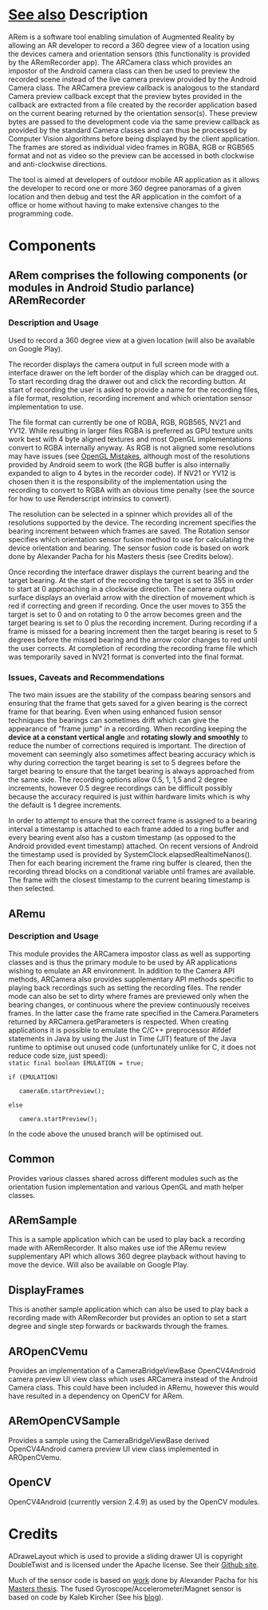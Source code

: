[See also](http://donaldmunro.github.io/ARem/)
Description
===========
 ARem is a software tool enabling simulation of Augmented Reality
 by allowing an AR developer to record a 360 degree view of a
 location using the devices camera and orientation sensors (this
 functionality is provided by the ARemRecorder app). The ARCamera
 class which provides an impostor of the Android camera class
 can then be used to preview the recorded scene instead of the live
 camera preview provided by the Android Camera class. The ARCamera
 preview callback is analogous to the standard Camera preview
 callback except that the preview bytes provided in the callback
 are extracted from a file created by the recorder application
 based on the current bearing returned by the orientation
 sensor(s). These preview bytes are passed to the development code
 via the same preview callback as provided by the standard Camera
 classes and can thus be processed by Computer Vision algorithms
 before being displayed by the client application. The frames are
 stored as individual video frames in RGBA, RGB or RGB565 format
 and not as video so the preview can be accessed in both
 clockwise and anti-clockwise directions.

 The tool is aimed at developers of outdoor mobile AR application
 as it allows the developer to record one or more 360 degree
 panoramas of a given location and then debug and test the AR
 application in the comfort of a office or home without having to
 make extensive changes to the programming
 code.

Components
==========
ARem comprises the following components (or modules in Android Studio parlance)
ARemRecorder
------------
<h3>Description and Usage</h3>
Used to record a 360 degree view at a given location (will also be
available on Google Play).

The recorder displays the camera output in full screen mode with a interface drawer on the left border
of the display which can be dragged out. To start recording drag the drawer out and click the recording
button. At start of recording the user is asked to provide a name for the recording files, a file format,
resolution, recording increment and which orientation sensor implementation to use.

The file format can currently be one of RGBA, RGB, RGB565, NV21 and YV12.
While resulting in larger files RGBA is preferred as GPU texture units
work best with 4 byte aligned textures and most OpenGL implementations
convert to RGBA internally anyway. As RGB is not aligned some resolutions
may have issues (see
[OpenGL Mistakes](http://www.opengl.org/wiki/Common_Mistakes#Texture_upload_and_pixel_reads),
although most of the resolutions provided by Android seem to work (the RGB buffer is also internally
expanded to align to 4 bytes in the recorder code). If NV21 or YV12 is chosen then it is the responsibility
of the implementation using the recording to convert to RGBA with an obvious time penalty
(see the source for how to use Renderscript intrinsics to convert).


The resolution can be selected in a spinner which provides all of the resolutions
supported by the device. The recording increment specifies the bearing increment
between which frames are saved. The Rotation sensor specifies which orientation sensor
fusion method to use for calculating the device orientation and bearing. The sensor fusion
code is based on work done by Alexander Pacha for his Masters thesis (see Credits below).

Once recording the interface drawer displays the current bearing and the target bearing. At the start of the
recording the target is set to 355 in order to start at 0 approaching in a clockwise direction. The camera
output surface displays an overlaid arrow with the direction of movement which is red if correcting and
green if recording. Once the user moves to 355 the target is set to 0 and on rotating to 0 the arrow becomes
green and the target bearing is set to 0 plus the recording increment. During recording if a frame is missed
for a bearing increment then the target bearing is reset to 5 degrees before the missed bearing and the arrow
color changes to red until the user corrects. At completion of recording the recording frame file which was
temporarily saved in NV21 format is converted into the final format.

<h3>Issues, Caveats and Recommendations</h3>
The two main issues are the stability of the compass bearing sensors and ensuring that the frame that gets
saved for a given bearing is the correct frame for that bearing. Even when using enhanced fusion sensor
techniques the bearings can sometimes drift which can give the appearance of "frame jump" in a recording. When
recording keeping the <b>device at a constant vertical angle</b> and <b>rotating slowly and smoothly</b> to
reduce the number of corrections required is important. The direction of movement can seemingly also
sometimes affect bearing accuracy which is why during correction the target bearing is set to 5 degrees
before the target bearing to ensure that the target bearing is always approached from the same side.
The recording options allow 0.5, 1, 1,5 and 2 degree increments, however 0.5 degree recordings can be
difficult possibly because the accuracy required is just within hardware limits which is why the default
is 1 degree increments.

In order to attempt to ensure that the correct frame is assigned to a bearing interval a timestamp is
attached to each frame added to a ring buffer and every bearing event also has a custom timestamp (as
opposed to the Android provided event timestamp) attached. On recent versions of Android the timestamp
used is provided by SystemClock.elapsedRealtimeNanos(). Then for each bearing increment the frame ring
buffer is cleared, then the recording thread blocks on a conditional variable until frames are available. The
frame with the closest timestamp to the current bearing timestamp is then selected.

ARemu
-----
<h3>Description and Usage</h3>
This module provides the ARCamera impostor class as well as  supporting classes and is thus the primary module
to be used by AR applications wishing to emulate an AR environment. In addition to the Camera API methods,
ARCamera also provides supplementary API methods specific to playing back recordings such as setting the recording files. The
render mode can also be set to dirty where frames are previewed only when the bearing changes, or continuous
where the preview continuously receives frames. In the latter case the frame rate specified in the
Camera.Parameters returned by ARCamera.getParameters is respected. When creating applications it is possible to
emulate the C/C++ preprocessor #ifdef statements in Java by using the Just in Time (JIT) feature of the Java
runtime to optimise out unused code (unfortunately unlike for C, it does not reduce code size, just speed):

<code>
static final boolean EMULATION = true;<br>
if (EMULATION)<br>
&nbsp;&nbsp;&nbsp;cameraEm.startPreview();<br>
else<br>
&nbsp;&nbsp;&nbsp;camera.startPreview();<br>
</code>
In the code above the unused branch will be optimised out.

Common
------
Provides various classes shared across different modules such as the orientation fusion implementation and
various OpenGL and math helper classes.

ARemSample
----------
This is a sample application which can be used to play back a recording made with ARemRecorder. It also
makes use iof the ARemu review supplementary API which allows 360 degree playback without having to move
the device. Will also be available on Google Play.

DisplayFrames
-------------
This is another sample application which can also be used to play back a recording made with ARemRecorder but
provides an option to set a start degree and single step forwards or backwards through the frames.

AROpenCVemu
-----------
Provides an implementation of a CameraBridgeViewBase OpenCV4Android camera preview UI view class which uses
ARCamera instead of the Android Camera class. This could have been included in ARemu, however this
would have resulted in a dependency on OpenCV for ARem.

ARemOpenCVSample
----------------
Provides a sample using the CameraBridgeViewBase derived OpenCV4Android camera preview UI view class
implemented in AROpenCVemu.

OpenCV
------
OpenCV4Android (currently version 2.4.9) as used by the OpenCV modules.

Credits
=======

ADraweLayout which is used to provide a sliding drawer UI is copyright DoubleTwist and is licensed under the
Apache license. See their [Github site](https://github.com/doubletwist/adrawerlayoutlib).
</p>
<p>
    Much of the sensor code is based on  <a href="https://bitbucket.org/apacha/sensor-fusion-demo">work</a> done by
    Alexander Pacha for his <a href="http://my-it.at/media/MasterThesis-Pacha.pdf">Masters thesis</a>. The fused
    Gyroscope/Accelerometer/Magnet sensor is based on code by Kaleb Kircher
    (See his <a href="http://www.kircherelectronics.com/blog/index.php/11-android/sensors/16-android-gyroscope-fusion">blog</a>).
</p>
</body>
</html>
